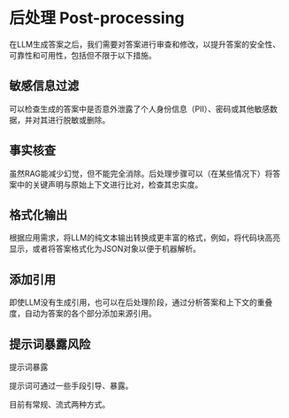 # 后处理 Post-processing

在LLM生成答案之后，我们需要对答案进行审查和修改，以提升答案的安全性、可靠性和可用性，包括但不限于以下措施。

## 敏感信息过滤

可以检查生成的答案中是否意外泄露了个人身份信息（PII）、密码或其他敏感数据，并对其进行脱敏或删除。

## 事实核查

虽然RAG能减少幻觉，但不能完全消除。后处理步骤可以（在某些情况下）将答案中的关键声明与原始上下文进行比对，检查其忠实度。

## 格式化输出

根据应用需求，将LLM的纯文本输出转换成更丰富的格式，例如，将代码块高亮显示，或者将答案格式化为JSON对象以便于机器解析。

## 添加引用

即使LLM没有生成引用，也可以在后处理阶段，通过分析答案和上下文的重叠度，自动为答案的各个部分添加来源引用。

## 提示词暴露风险

提示词暴露

提示词可通过一些手段引导、暴露。

目前有常规、流式两种方式。